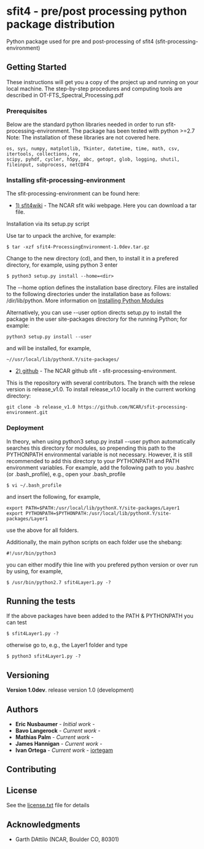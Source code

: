 # sfit4 - pre/post processing python package distribution

Python package used for pre and post-processing of sfit4 (sfit-processing-environment)

## Getting Started

These instructions will get you a copy of the project up and running on your local machine.
The step-by-step procedures and computing tools are described in OT-FTS_Spectral_Processing.pdf 

### Prerequisites

Below are the standard python libraries needed in order to run sfit-processing-environment.
The package has been tested with python >=2.7 
Note: The installation of these libraries are not covered here.  

```
os, sys, numpy, matplotlib, Tkinter, datetime, time, math, csv, itertools, collections, re, 
scipy, pyhdf, cycler, h5py, abc, getopt, glob, logging, shutil, fileinput, subprocess, netCDF4 
```

### Installing sfit-processing-environment

The sfit-processing-environment can be found here:

* [1) sfit4wiki](https://wiki.ucar.edu/display/sfit4/) - The NCAR sfit wiki webpage. Here you can download a tar file.

Installation via its setup.py script

Use tar to unpack the archive, for example: 

```
$ tar -xzf sfit4-ProcessingEnvironment-1.0dev.tar.gz
```

Change to the new directory (cd), and then, to install it in a prefered directory, for example, using python 3 enter

```
$ python3 setup.py install --home=<dir>
```

The --home option defines the installation base directory. Files are installed to the following directories under the installation base as follows: /dir/lib/python.
More information on [Installing Python Modules](https://docs.python.org/3.3/install/index.html/)

Alternatively, you can use --user option directs setup.py to install the package in the user site-packages directory for the running Python; for example:

```
python3 setup.py install --user
```
and will be installed, for example,

```
~//usr/local/lib/pythonX.Y/site-packages/
```

* [2) github](https://github.com/NCAR/sfit-processing-environment.git) - The NCAR github sfit - sfit-processing-environment.

This is the repository with several contributors. The branch with the relese version is release_v1.0.
To install release_v1.0 locally in the current working directory:

```
git clone -b release_v1.0 https://github.com/NCAR/sfit-processing-environment.git
```

### Deployment 

In theory, when using python3 setup.py install --user python automatically searches this directory for modules, so prepending this path to the PYTHONPATH environmental variable is not necessary. 
However, it is still recommended to add this directory to your PYTHONPATH and PATH environment variables. For example, add the following path to you
.bashrc (or .bash_profile), e.g., open your .bash_profile

```
$ vi ~/.bash_profile
```
and insert the following, for example,

```
export PATH=$PATH:/usr/local/lib/pythonX.Y/site-packages/Layer1
export PYTHONPATH=$PYTHONPATH:/usr/local/lib/pythonX.Y/site-packages/Layer1
```

use the above for all folders.

Additionally, the main python scripts on each folder use the shebang:

```
#!/usr/bin/python3
```

you can either modify thie line with you prefered python version or over run by using, for example,

```
$ /usr/bin/python2.7 sfit4Layer1.py -?
```

## Running the tests

If the above packages have been added to the PATH & PYTHONPATH you can test

```
$ sfit4Layer1.py -?
```

otherwise go to, e.g., the Layer1 folder and type

```
$ python3 sfit4Layer1.py -?
```

## Versioning

**Version 1.0dev**. release version 1.0 (development)

## Authors

* **Eric Nusbaumer** - *Initial work* - 
* **Bavo Langerock** - *Current work* - 
* **Mathias Palm** - *Current work* - 
* **James Hannigan** - *Current work* - 
* **Ivan Ortega** - *Current work* - [iortegam](https://github.com/iortegam)


## Contributing


## License

See the [license.txt](license.txt) file for details

## Acknowledgments

* Garth DAttilo (NCAR, Boulder CO, 80301)

